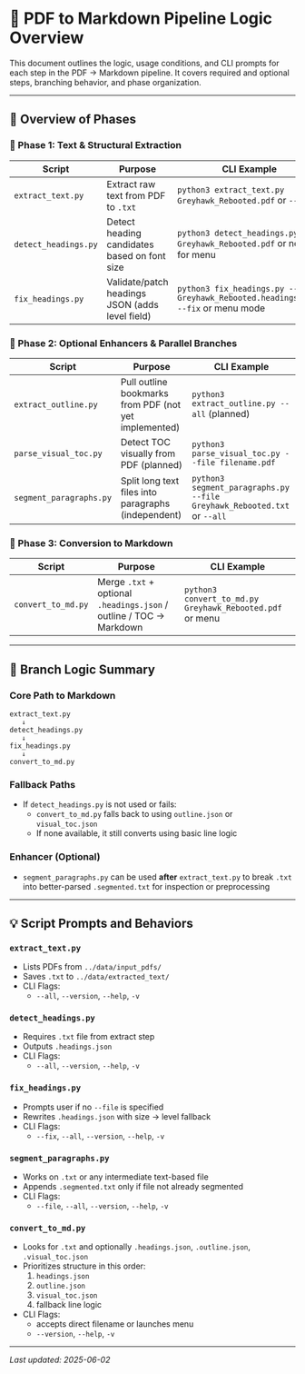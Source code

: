 # 📘 PDF to Markdown Pipeline Logic Overview

This document outlines the logic, usage conditions, and CLI prompts for each step in the PDF → Markdown pipeline. It covers required and optional steps, branching behavior, and phase organization.

---

## 🔁 Overview of Phases

### 🧩 Phase 1: Text & Structural Extraction
| Script | Purpose | CLI Example |
|--------|---------|-------------|
| `extract_text.py` | Extract raw text from PDF to `.txt` | `python3 extract_text.py Greyhawk_Rebooted.pdf` or `--all` |
| `detect_headings.py` | Detect heading candidates based on font size | `python3 detect_headings.py Greyhawk_Rebooted.pdf` or no args for menu |
| `fix_headings.py` | Validate/patch headings JSON (adds level field) | `python3 fix_headings.py --file Greyhawk_Rebooted.headings.json --fix` or menu mode |

### 🧩 Phase 2: Optional Enhancers & Parallel Branches
| Script | Purpose | CLI Example |
|--------|---------|-------------|
| `extract_outline.py` | Pull outline bookmarks from PDF (not yet implemented) | `python3 extract_outline.py --all` (planned) |
| `parse_visual_toc.py` | Detect TOC visually from PDF (planned) | `python3 parse_visual_toc.py --file filename.pdf` |
| `segment_paragraphs.py` | Split long text files into paragraphs (independent) | `python3 segment_paragraphs.py --file Greyhawk_Rebooted.txt` or `--all` |

### 🧩 Phase 3: Conversion to Markdown
| Script | Purpose | CLI Example |
|--------|---------|-------------|
| `convert_to_md.py` | Merge `.txt` + optional `.headings.json` / outline / TOC → Markdown | `python3 convert_to_md.py Greyhawk_Rebooted.pdf` or menu |

---

## 🔄 Branch Logic Summary

### Core Path to Markdown
```
extract_text.py
   ↓
detect_headings.py
   ↓
fix_headings.py
   ↓
convert_to_md.py
```

### Fallback Paths
- If `detect_headings.py` is not used or fails:
  - `convert_to_md.py` falls back to using `outline.json` or `visual_toc.json`
  - If none available, it still converts using basic line logic

### Enhancer (Optional)
- `segment_paragraphs.py` can be used **after** `extract_text.py` to break `.txt` into better-parsed `.segmented.txt` for inspection or preprocessing

---

## 💡 Script Prompts and Behaviors

### `extract_text.py`
- Lists PDFs from `../data/input_pdfs/`
- Saves `.txt` to `../data/extracted_text/`
- CLI Flags:
  - `--all`, `--version`, `--help`, `-v`

### `detect_headings.py`
- Requires `.txt` file from extract step
- Outputs `.headings.json`
- CLI Flags:
  - `--all`, `--version`, `--help`, `-v`

### `fix_headings.py`
- Prompts user if no `--file` is specified
- Rewrites `.headings.json` with size → level fallback
- CLI Flags:
  - `--fix`, `--all`, `--version`, `--help`, `-v`

### `segment_paragraphs.py`
- Works on `.txt` or any intermediate text-based file
- Appends `.segmented.txt` only if file not already segmented
- CLI Flags:
  - `--file`, `--all`, `--version`, `--help`, `-v`

### `convert_to_md.py`
- Looks for `.txt` and optionally `.headings.json`, `.outline.json`, `.visual_toc.json`
- Prioritizes structure in this order:
  1. `headings.json`
  2. `outline.json`
  3. `visual_toc.json`
  4. fallback line logic
- CLI Flags:
  - accepts direct filename or launches menu
  - `--version`, `--help`, `-v`

---

_Last updated: 2025-06-02_